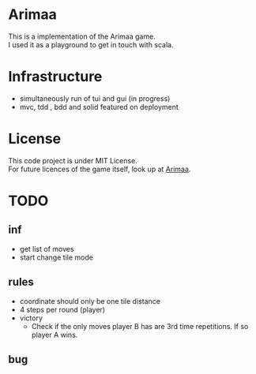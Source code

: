 # Arimaa
This is a implementation of the Arimaa game.\
I used it as a playground to get in touch with scala.

# Infrastructure
- simultaneously run of tui and gui (in progress)
- mvc, tdd , bdd and solid featured on deployment

# License
This code project is under MIT License.\
For future licences of the game itself, look up at [Arimaa](http://arimaa.com/).


# TODO
## inf
- get list of moves
- start change tile mode

## rules
- coordinate should only be one tile distance
- 4 steps per round (player)
- victory
    - Check if the only moves player B has are 3rd time repetitions. If so player A wins.
## bug

 